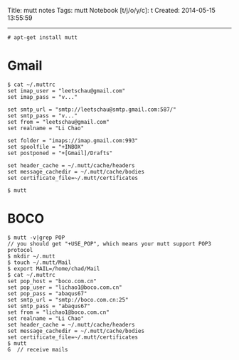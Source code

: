 Title: mutt notes
Tags: mutt
Notebook [t/j/o/y/c]: t
Created: 2014-05-15 13:55:59

------

    # apt-get install mutt

# Gmail

    $ cat ~/.muttrc
    set imap_user = "leetschau@gmail.com"
    set imap_pass = "v..."

    set smtp_url = "smtp://leetschau@smtp.gmail.com:587/"
    set smtp_pass = "v..."
    set from = "leetschau@gmail.com"
    set realname = "Li Chao"

    set folder = "imaps://imap.gmail.com:993"
    set spoolfile = "+INBOX"
    set postponed = "+[Gmail]/Drafts"

    set header_cache = ~/.mutt/cache/headers
    set message_cachedir = ~/.mutt/cache/bodies
    set certificate_file=~/.mutt/certificates

    $ mutt

# BOCO

    $ mutt -v|grep POP
    // you should get "+USE_POP", which means your mutt support POP3 protocol
    $ mkdir ~/.mutt
    $ touch ~/.mutt/Mail
    $ export MAIL=/home/chad/Mail
    $ cat ~/.muttrc
    set pop_host = "boco.com.cn"
    set pop_user = "lichao1@boco.com.cn"
    set pop_pass = "abaqus67"
    set smtp_url = "smtp://boco.com.cn:25"
    set smtp_pass = "abaqus67"
    set from = "lichao1@boco.com.cn"
    set realname = "Li Chao"
    set header_cache = ~/.mutt/cache/headers
    set message_cachedir = ~/.mutt/cache/bodies
    set certificate_file=~/.mutt/certificates
    $ mutt
    G  // receive mails

